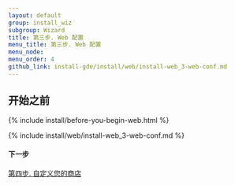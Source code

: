 ```yaml
---
layout: default 
group: install_wiz 
subgroup: Wizard
title: 第三步. Web 配置
menu_title: 第三步. Web 配置
menu_node: 
menu_order: 4
github_link: install-gde/install/web/install-web_3-web-conf.md
---
```


## 开始之前
{% include install/before-you-begin-web.html %}

{% include install/web/install-web_3-web-conf.md %}

#### 下一步
<a href="{{ site.gdeurl }}install-gde/install/web/install-web_4-customize-store.html">第四步. 自定义您的商店</a>
